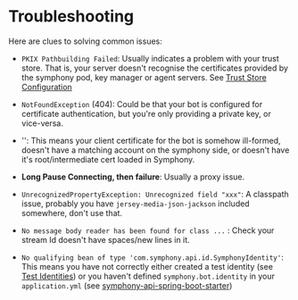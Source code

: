 # Troubleshooting

Here are clues to solving common issues:

 - `PKIX Pathbuilding Failed`: Usually indicates a problem with your trust store.  That is, your server doesn't recognise the certificates provided by the symphony pod, key manager or agent servers.  See [Trust Store Configuration](symphony-api-spring-boot-starter/README.md#step-5-trust-store-configuration-optional)
 
 - `NotFoundException` (404):  Could be that your bot is configured for certificate authentication, but you're only providing a private key, or vice-versa.
 
 - '':  This means your client certificate for the bot is somehow ill-formed, doesn't have a matching account on the symphony side, or doesn't have it's root/intermediate cert loaded in Symphony.
 
 - **Long Pause Connecting, then failure**:  Usually a proxy issue.
 
 - `UnrecognizedPropertyException: Unrecognized field "xxx"`: A classpath issue, probably you have `jersey-media-json-jackson` included somewhere, don't use that.
 
 - `No message body reader has been found for class ...` : Check your stream Id doesn't have spaces/new lines in it.
 
 - `No qualifying bean of type 'com.symphony.api.id.SymphonyIdentity'`: This means you have not correctly either created a test identity (see [Test Identities](identity/README.md)) or you haven't defined `symphony.bot.identity` in your `application.yml` (see [symphony-api-spring-boot-starter](symphony-api-spring-boot-starter/README.md))
